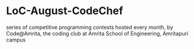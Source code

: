 # LoC-August-CodeChef
 series of competitive programming contests hosted every month, by Code@Amrita, the coding club at Amrita School of Engineering, Amritapuri campus
